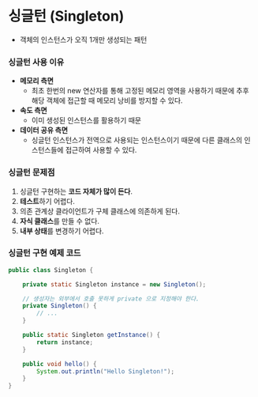 # 싱글턴 (Singleton)
* 객체의 인스턴스가 오직 1개만 생성되는 패턴
### 싱글턴 사용 이유
* **메모리 측면**
  * 최초 한번의 new 연산자를 통해 고정된 메모리 영역을 사용하기 때문에 추후 해당 객체에 접근할 때 메모리 낭비를 방지할 수 있다.
* **속도 측면**
  * 이미 생성된 인스턴스를 활용하기 때문
* **데이터 공유 측면**
  * 싱글턴 인스턴스가 전역으로 사용되는 인스턴스이기 때문에 다른 클래스의 인스턴스들에 접근하여 사용할 수 있다.
### 싱글턴 문제점
1. 싱글턴 구현하는 **코드 자체가 많이 든다**.
2. **테스트**하기 어렵다.
3. 의존 관계상 클라이언트가 구체 클래스에 의존하게 된다.
4. **자식 클래스**를 만들 수 없다.
5. **내부 상태**를 변경하기 어렵다.
### 싱글턴 구현 예제 코드
```java
public class Singleton {

    private static Singleton instance = new Singleton();

	// 생성자는 외부에서 호출 못하게 private 으로 지정해야 한다.
    private Singleton() {
		// ...
    }

    public static Singleton getInstance() {
        return instance;
    }

    public void hello() {
        System.out.println("Hello Singleton!");
    }
}
```